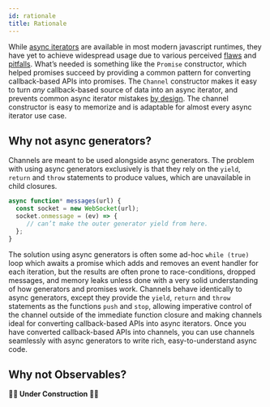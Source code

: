 ```yaml
---
id: rationale
title: Rationale
---
```


While [async iterators](https://github.com/tc39/proposal-async-iteration) are available in most modern javascript runtimes, they have yet to achieve widespread usage due to various perceived [flaws](https://github.com/apollographql/graphql-subscriptions/issues/116) and [pitfalls](https://github.com/tc39/proposal-async-iteration/issues/126). What’s needed is something like the `Promise` constructor, which helped promises succeed by providing a common pattern for converting callback-based APIs into promises. The `Channel` constructor makes it easy to turn *any* callback-based source of data into an async iterator, and prevents common async iterator mistakes [by design](safety). The channel constructor is easy to memorize and is adaptable for almost every async iterator use case.

## Why not async generators?

Channels are meant to be used alongside async generators. The problem with using async generators exclusively is that they rely on the `yield`, `return` and `throw` statements to produce values, which are unavailable in child closures. 

```js
async function* messages(url) {
  const socket = new WebSocket(url);
  socket.onmessage = (ev) => {
     // can’t make the outer generator yield from here.
  };
}
```

The solution using async generators is often some ad-hoc `while (true)` loop which awaits a promise which adds and removes an event handler for each iteration, but the results are often prone to race-conditions, dropped messages, and memory leaks unless done with a very solid understanding of how generators and promises work. Channels behave identically to async generators, except they provide the `yield`, `return` and `throw` statements as the functions `push` and `stop`, allowing imperative control of the channel outside of the immediate function closure and making channels ideal for converting callback-based APIs into async iterators. Once you have converted callback-based APIs into channels, you can use channels seamlessly with async generators to write rich, easy-to-understand async code.

## Why not Observables?

**👷‍♀️ Under Construction 👷‍♂️**
